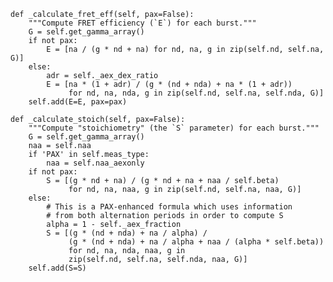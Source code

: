 
    def _calculate_fret_eff(self, pax=False):
        """Compute FRET efficiency (`E`) for each burst."""
        G = self.get_gamma_array()
        if not pax:
            E = [na / (g * nd + na) for nd, na, g in zip(self.nd, self.na, G)]
        else:
            adr = self._aex_dex_ratio
            E = [na * (1 + adr) / (g * (nd + nda) + na * (1 + adr))
                 for nd, na, nda, g in zip(self.nd, self.na, self.nda, G)]
        self.add(E=E, pax=pax)

    def _calculate_stoich(self, pax=False):
        """Compute "stoichiometry" (the `S` parameter) for each burst."""
        G = self.get_gamma_array()
        naa = self.naa
        if 'PAX' in self.meas_type:
            naa = self.naa_aexonly
        if not pax:
            S = [(g * nd + na) / (g * nd + na + naa / self.beta)
                 for nd, na, naa, g in zip(self.nd, self.na, naa, G)]
        else:
            # This is a PAX-enhanced formula which uses information
            # from both alternation periods in order to compute S
            alpha = 1 - self._aex_fraction
            S = [(g * (nd + nda) + na / alpha) /
                 (g * (nd + nda) + na / alpha + naa / (alpha * self.beta))
                 for nd, na, nda, naa, g in
                 zip(self.nd, self.na, self.nda, naa, G)]
        self.add(S=S)
